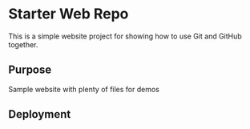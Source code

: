 # Starter Web Repo

This is a simple website project for
showing how to use Git and GitHub together.

## Purpose

Sample website with plenty of files for demos

## Deployment
